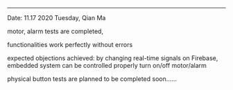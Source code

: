 *******************************************************************************************************************
Date: 11.17 2020 Tuesday, Qian Ma

motor, alarm tests are completed,

functionalities work perfectly without errors

expected objections achieved: by changing real-time signals on Firebase, embedded system can be controlled properly 
                              turn on/off motor/alarm
                              
physical button tests are planned to be completed soon......

